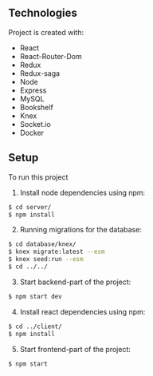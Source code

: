 
## Technologies
Project is created with:
* React
* React-Router-Dom
* Redux
* Redux-saga
* Node
* Express
* MySQL
* Bookshelf
* Knex
* Socket.io
* Docker
	
## Setup
To run this project
1) Install node dependencies using npm:
```bash
$ cd server/
$ npm install
```
2) Running migrations for the database:
```bash
$ cd database/knex/
$ knex migrate:latest --esm
$ knex seed:run --esm
$ cd ../../
```
3) Start backend-part of the project: 
```bash
$ npm start dev
```
4) Install react dependencies using npm:
```bash
$ cd ../client/
$ npm install
```
5) Start frontend-part of the project: 
```bash
$ npm start
```